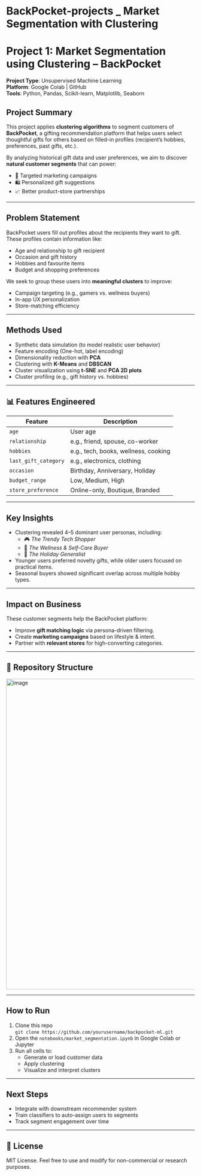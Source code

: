 # BackPocket-projects _ Market Segmentation with Clustering 
# Project 1: Market Segmentation using Clustering – BackPocket

**Project Type**: Unsupervised Machine Learning  
**Platform**: Google Colab | GitHub  
**Tools**: Python, Pandas, Scikit-learn, Matplotlib, Seaborn

## Project Summary

This project applies **clustering algorithms** to segment customers of **BackPocket**, a gifting recommendation platform that helps users select thoughtful gifts for others based on filled-in profiles (recipient’s hobbies, preferences, past gifts, etc.).

By analyzing historical gift data and user preferences, we aim to discover **natural customer segments** that can power:
- 🎯 Targeted marketing campaigns
- 🛍️ Personalized gift suggestions
- 📈 Better product-store partnerships

---

##  Problem Statement

BackPocket users fill out profiles about the recipients they want to gift. These profiles contain information like:
- Age and relationship to gift recipient
- Occasion and gift history
- Hobbies and favourite items
- Budget and shopping preferences

We seek to group these users into **meaningful clusters** to improve:
- Campaign targeting (e.g., gamers vs. wellness buyers)
- In-app UX personalization
- Store-matching efficiency

---

##  Methods Used

- Synthetic data simulation (to model realistic user behavior)
- Feature encoding (One-hot, label encoding)
- Dimensionality reduction with **PCA**
- Clustering with **K-Means** and **DBSCAN**
- Cluster visualization using **t-SNE** and **PCA 2D plots**
- Cluster profiling (e.g., gift history vs. hobbies)

---

## 📊 Features Engineered

| Feature | Description |
|--------|-------------|
| `age` | User age |
| `relationship` | e.g., friend, spouse, co-worker |
| `hobbies` | e.g., tech, books, wellness, cooking |
| `last_gift_category` | e.g., electronics, clothing |
| `occasion` | Birthday, Anniversary, Holiday |
| `budget_range` | Low, Medium, High |
| `store_preference` | Online-only, Boutique, Branded |

---

##  Key Insights

- Clustering revealed 4–5 dominant user personas, including:
  - 🎮 *The Trendy Tech Shopper*
  - 💅 *The Wellness & Self-Care Buyer*
  - 🎁 *The Holiday Generalist*
- Younger users preferred novelty gifts, while older users focused on practical items.
- Seasonal buyers showed significant overlap across multiple hobby types.

---

##  Impact on Business

These customer segments help the BackPocket platform:
- Improve **gift matching logic** via persona-driven filtering.
- Create **marketing campaigns** based on lifestyle & intent.
- Partner with **relevant stores** for high-converting categories.

---

## 📂 Repository Structure
<img width="1144" height="828" alt="image" src="https://github.com/user-attachments/assets/066c0dc7-5684-4013-8894-36aa85b61c77" />

---

##  How to Run

1. Clone this repo  
   `git clone https://github.com/yourusername/backpocket-ml.git`
2. Open the `notebooks/market_segmentation.ipynb` in Google Colab or Jupyter
3. Run all cells to:
   - Generate or load customer data
   - Apply clustering
   - Visualize and interpret clusters

---

## Next Steps

- Integrate with downstream recommender system
- Train classifiers to auto-assign users to segments
- Track segment engagement over time

---

## 📄 License

MIT License. Feel free to use and modify for non-commercial or research purposes.





